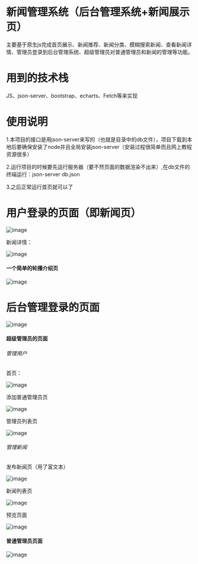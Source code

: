 # 新闻管理系统（后台管理系统+新闻展示页）
主要基于原生js完成首页展示、新闻推荐、新闻分类、模糊搜索新闻、查看新闻详情、管理员登录到后台管理系统、超级管理员对普通管理员和新闻的管理等功能。

# 用到的技术栈
JS、json-server、bootstrap、echarts、Fetch等来实现


# 使用说明

1.本项目的接口是用json-server来写的（也就是目录中的db文件），项目下载到本地后要确保安装了node并且全局安装json-server（安装过程很简单而且网上教程资源很多）

2.运行项目的时候要先运行服务器（要不然页面的数据渲染不出来）,在db文件的终端运行：json-server db.json

3.之后正常运行首页就可以了


# 用户登录的页面（即新闻页）

![image](https://github.com/BugKing111/newsJS1/assets/143703487/abc18137-5657-4bfe-9b8c-b1d8da9f7b55)

新闻详情：

![image](https://github.com/BugKing111/newsJS1/assets/143703487/e0de6356-1671-40ad-91ef-a87e72b1ec74)

#### 一个简单的轮播介绍页

![image](https://github.com/BugKing111/newsJS1/assets/143703487/5d7fe944-ec32-464b-8e62-695e6450c270)


# 后台管理登录的页面

![image](https://github.com/BugKing111/newsJS1/assets/143703487/336977ae-638b-4fb4-b368-84d1d5962c93)

#### 超级管理员的页面
###### 管理用户
首页：

![image](https://github.com/BugKing111/newsJS1/assets/143703487/cc1d8b9d-7b68-4f8d-af1f-ba408357812c)

添加普通管理员页

![image](https://github.com/BugKing111/newsJS1/assets/143703487/81d3b2f0-7193-4a95-af14-2fa798eb9565)

管理员列表页

![image](https://github.com/BugKing111/newsJS1/assets/143703487/722d0d50-262f-4972-adce-a397e7fcdbae)


###### 管理新闻

发布新闻页（用了富文本）

![image](https://github.com/BugKing111/newsJS1/assets/143703487/5f8f11dc-2e77-422b-a3cf-ae71a550f508)

新闻列表页

![image](https://github.com/BugKing111/newsJS1/assets/143703487/f0bb8ba3-6b51-4e43-9512-8c884bd25d47)


预览页面

![image](https://github.com/BugKing111/newsJS1/assets/143703487/f2a4f738-1933-40f3-a23d-cbb46a444de7)



#### 普通管理员页面

![image](https://github.com/BugKing111/newsJS1/assets/143703487/ed65bbd6-616b-4acb-b0d9-fc46a48ecb46)












